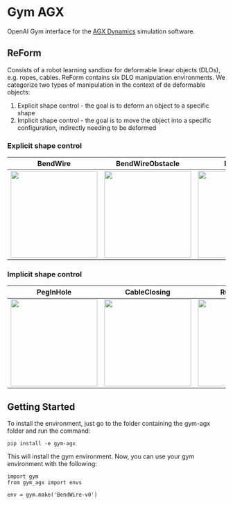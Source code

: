 # Gym AGX

OpenAI Gym interface for the [AGX Dynamics](https://www.algoryx.se/agx-dynamics/?utm_term=agx%20dynamics&utm_campaign=AGX&utm_source=adwords&utm_medium=ppc&hsa_acc=3676762440&hsa_cam=10062947755&hsa_grp=102831328442&hsa_ad=435384703433&hsa_src=g&hsa_tgt=kwd-906704179615&hsa_kw=agx%20dynamics&hsa_mt=b&hsa_net=adwords&hsa_ver=3&gclid=Cj0KCQjwlvT8BRDeARIsAACRFiXDJcSOP7NdKyqL4_VEyteCktN5P2D58gd0qkDZFetd2rrbhlN1gcIaAuO4EALw_wcB) simulation software.

## ReForm

Consists of a robot learning sandbox for deformable linear objects (DLOs), e.g. ropes, cables. ReForm contains six DLO manipulation environments. We categorize two types of manipulation in the context of de deformable objects:

1) Explicit shape control - the goal is to deform an object to a specific shape
2) Implicit shape control - the goal is to move the object into a specific configuration, indirectly needing to be deformed

### Explicit shape control

BendWire                   |  BendWireObstacle         |  PushRope
:-------------------------:|:-------------------------:|:-------------------------:
<img src="https://drive.google.com/uc?export=view&id=1oa98fspwVYnNulq5SEgSYkrrTLXTz-_Y" width="200"> | <img src="https://drive.google.com/uc?export=view&id=16qEuWRvFr9B5u46lRJM77_tCy22VEoNz" width="200"> | <img src="https://drive.google.com/uc?export=view&id=1IuuDTLa-7hNP373yuFJfEfU3hZt9dG5Q" width="200">

### Implicit shape control


PegInHole                  |  CableClosing         |  RubberBand
:-------------------------:|:-------------------------:|:-------------------------:
<img src="https://drive.google.com/uc?export=view&id=1oENntc7lSrSpt09vUci-xWGkyPGgRqIp" width="200"> | <img src="https://drive.google.com/uc?export=view&id=1ZEuetvAu7JIiFZ4qBMtKgsnQ9lqkyeAp" width="200"> | <img src="https://drive.google.com/uc?export=view&id=1-Yij-Fqg48IL3u4VgPVXUo5wuFyxfSVL" width="200">

## Getting Started

To install the environment, just go to the folder containing the gym-agx folder and run the command:

```
pip install -e gym-agx
```

This will install the gym environment. Now, you can use your gym environment with the following:

```
import gym
from gym_agx import envs

env = gym.make('BendWire-v0')
```
